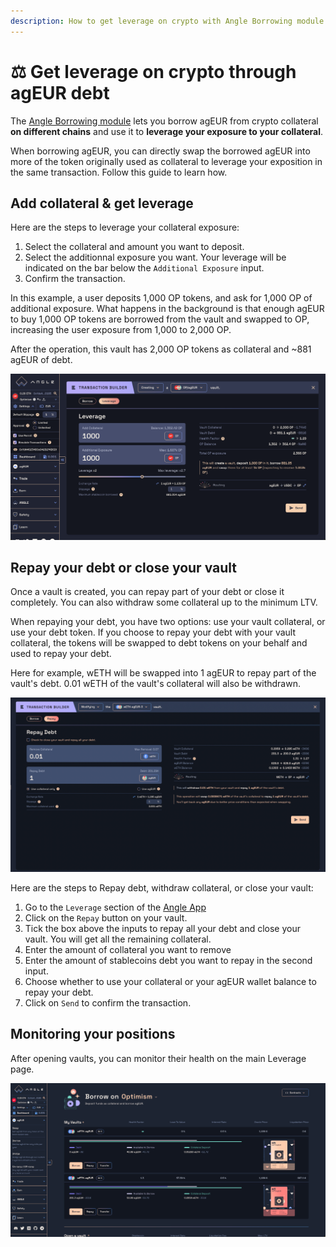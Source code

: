 ```yaml
---
description: How to get leverage on crypto with Angle Borrowing module
---
```


# ⚖️ Get leverage on crypto through agEUR debt

The [Angle Borrowing module](/borrowing-module/README.md) lets you borrow agEUR from crypto collateral **on different chains** and use it to **leverage your exposure to your collateral**.

When borrowing agEUR, you can directly swap the borrowed agEUR into more of the token originally used as collateral to leverage your exposition in the same transaction. Follow this guide to learn how.

## Add collateral & get leverage

Here are the steps to leverage your collateral exposure:

1. Select the collateral and amount you want to deposit.
2. Select the additionnal exposure you want. Your leverage will be indicated on the bar below the `Additional Exposure` input.
3. Confirm the transaction.

In this example, a user deposits 1,000 OP tokens, and ask for 1,000 OP of additional exposure. What happens in the background is that enough agEUR to buy 1,000 OP tokens are borrowed from the vault and swapped to OP, increasing the user exposure from 1,000 to 2,000 OP.

After the operation, this vault has 2,000 OP tokens as collateral and ~881 agEUR of debt.

![Leverage with OP](/.gitbook/assets/leverage-OP.png)

## Repay your debt or close your vault

Once a vault is created, you can repay part of your debt or close it completely. You can also withdraw some collateral up to the minimum LTV.

When repaying your debt, you have two options: use your vault collateral, or use your debt token. If you choose to repay your debt with your vault collateral, the tokens will be swapped to debt tokens on your behalf and used to repay your debt.

Here for example, wETH will be swapped into 1 agEUR to repay part of the vault's debt. 0.01 wETH of the vault's collateral will also be withdrawn.

![Repay and withdraw](/.gitbook/assets/repay-with-collat.png)

Here are the steps to Repay debt, withdraw collateral, or close your vault:

1. Go to the `Leverage` section of the [Angle App](https://app.angle.money/#/leverage)
2. Click on the `Repay` button on your vault.
3. Tick the box above the inputs to repay all your debt and close your vault. You will get all the remaining collateral.
4. Enter the amount of collateral you want to remove
5. Enter the amount of stablecoins debt you want to repay in the second input.
6. Choose whether to use your collateral or your agEUR wallet balance to repay your debt.
7. Click on `Send` to confirm the transaction.

## Monitoring your positions

After opening vaults, you can monitor their health on the main Leverage page.

![Vaults list](../../../.gitbook/assets/vaults-list.png)
